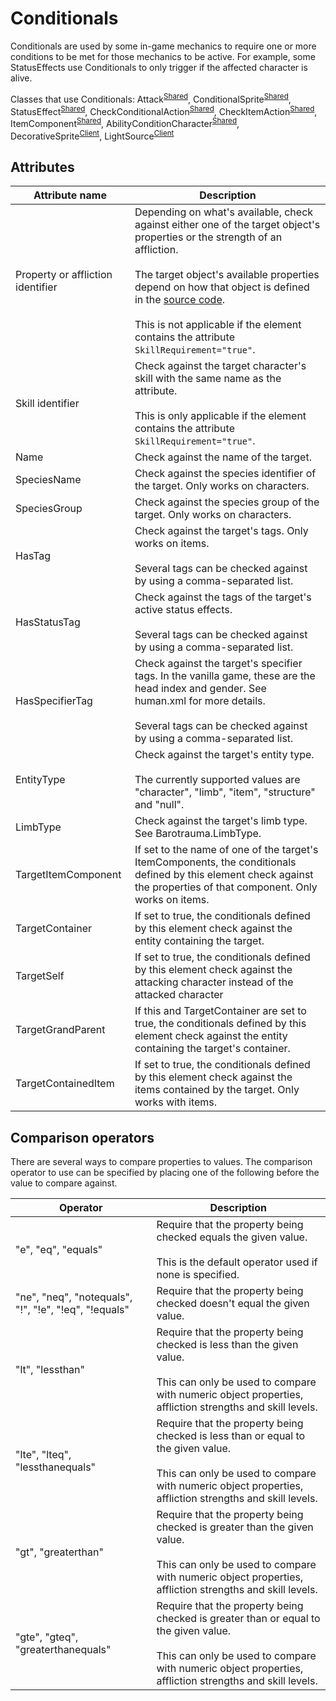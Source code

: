 # Conditionals
Conditionals are used by some in-game mechanics to require one or more conditions to be met for those mechanics to be active. For example, some StatusEffects use Conditionals to only trigger if the affected character is alive.

Classes that use Conditionals: Attack<sup>[Shared](https://github.com/Regalis11/Barotrauma/blob/master/Barotrauma/BarotraumaShared/SharedSource/Characters/Attack.cs "Barotrauma/BarotraumaShared/SharedSource/Characters/Attack.cs")</sup>, ConditionalSprite<sup>[Shared](https://github.com/Regalis11/Barotrauma/blob/master/Barotrauma/BarotraumaShared/SharedSource/Sprite/ConditionalSprite.cs "Barotrauma/BarotraumaShared/SharedSource/Sprite/ConditionalSprite.cs")</sup>, StatusEffect<sup>[Shared](https://github.com/Regalis11/Barotrauma/blob/master/Barotrauma/BarotraumaShared/SharedSource/StatusEffects/StatusEffect.cs "Barotrauma/BarotraumaShared/SharedSource/StatusEffects/StatusEffect.cs")</sup>, CheckConditionalAction<sup>[Shared](https://github.com/Regalis11/Barotrauma/blob/master/Barotrauma/BarotraumaShared/SharedSource/Events/EventActions/CheckConditionalAction.cs "Barotrauma/BarotraumaShared/SharedSource/Events/EventActions/CheckConditionalAction.cs")</sup>, CheckItemAction<sup>[Shared](https://github.com/Regalis11/Barotrauma/blob/master/Barotrauma/BarotraumaShared/SharedSource/Events/EventActions/CheckItemAction.cs "Barotrauma/BarotraumaShared/SharedSource/Events/EventActions/CheckItemAction.cs")</sup>, ItemComponent<sup>[Shared](https://github.com/Regalis11/Barotrauma/blob/master/Barotrauma/BarotraumaShared/SharedSource/Items/Components/ItemComponent.cs "Barotrauma/BarotraumaShared/SharedSource/Items/Components/ItemComponent.cs")</sup>, AbilityConditionCharacter<sup>[Shared](https://github.com/Regalis11/Barotrauma/blob/master/Barotrauma/BarotraumaShared/SharedSource/Characters/Talents/Abilities/AbilityConditionals/AbilityConditionData/AbilityConditionCharacter.cs "Barotrauma/BarotraumaShared/SharedSource/Characters/Talents/Abilities/AbilityConditionals/AbilityConditionData/AbilityConditionCharacter.cs")</sup>, DecorativeSprite<sup>[Client](https://github.com/Regalis11/Barotrauma/blob/master/Barotrauma/BarotraumaClient/ClientSource/Sprite/DecorativeSprite.cs "Barotrauma/BarotraumaClient/ClientSource/Sprite/DecorativeSprite.cs")</sup>, LightSource<sup>[Client](https://github.com/Regalis11/Barotrauma/blob/master/Barotrauma/BarotraumaClient/ClientSource/Map/Lights/LightSource.cs "Barotrauma/BarotraumaClient/ClientSource/Map/Lights/LightSource.cs")</sup>

## Attributes

| Attribute name                    | Description                                                                                                                                                                                                                                                                                                                                                                        |
|-----------------------------------|------------------------------------------------------------------------------------------------------------------------------------------------------------------------------------------------------------------------------------------------------------------------------------------------------------------------------------------------------------------------------------|
| Property or affliction identifier | Depending on what's available, check against either one of the target object's properties or the strength of an affliction.<br/><br/>The target object's available properties depend on how that object is defined in the [source code](https://github.com/Regalis11/Barotrauma).<br/><br/>This is not applicable if the element contains the attribute `SkillRequirement="true"`. |
| Skill identifier                  | Check against the target character's skill with the same name as the attribute.<br/><br/>This is only applicable if the element contains the attribute `SkillRequirement="true"`.                                                                                                                                                                                                  |
| Name                              | Check against the name of the target.                                                                                                                                                                                                                                                                                                                                              |
| SpeciesName                       | Check against the species identifier of the target. Only works on characters.                                                                                                                                                                                                                                                                                                      |
| SpeciesGroup                      | Check against the species group of the target. Only works on characters.                                                                                                                                                                                                                                                                                                           |
| HasTag                            | Check against the target's tags. Only works on items.<br/><br/>Several tags can be checked against by using a comma-separated list.                                                                                                                                                                                                                                                |
| HasStatusTag                      | Check against the tags of the target's active status effects.<br/><br/>Several tags can be checked against by using a comma-separated list.                                                                                                                                                                                                                                        |
| HasSpecifierTag                   | Check against the target's specifier tags. In the vanilla game, these are the head index and gender. See human.xml for more details.<br/><br/>Several tags can be checked against by using a comma-separated list.                                                                                                                                                                 |
| EntityType                        | Check against the target's entity type.<br/><br/>The currently supported values are "character", "limb", "item", "structure" and "null".                                                                                                                                                                                                                                           |
| LimbType                          | Check against the target's limb type. See Barotrauma.LimbType.                                                                                                                                                                                                                                                                                                                     |
| TargetItemComponent               | If set to the name of one of the target's ItemComponents, the conditionals defined by this element check against the properties of that component. Only works on items.                                                                                                                                                                                                            |
| TargetContainer                   | If set to true, the conditionals defined by this element check against the entity containing the target.                                                                                                                                                                                                                                                                           |
| TargetSelf                        | If set to true, the conditionals defined by this element check against the attacking character instead of the attacked character                                                                                                                                                                                                                                                   |
| TargetGrandParent                 | If this and TargetContainer are set to true, the conditionals defined by this element check against the entity containing the target's container.                                                                                                                                                                                                                                  |
| TargetContainedItem               | If set to true, the conditionals defined by this element check against the items contained by the target. Only works with items.                                                                                                                                                                                                                                                   |



## Comparison operators
There are several ways to compare properties to values. The comparison operator to use can be specified by placing one of the following before the value to compare against.

| Operator                                              | Description                                                                                                                                                                                           |
|-------------------------------------------------------|-------------------------------------------------------------------------------------------------------------------------------------------------------------------------------------------------------|
| "e", "eq", "equals"                                   | Require that the property being checked equals the given value.<br/><br/>This is the default operator used if none is specified.                                                                      |
| "ne", "neq", "notequals", "!", "!e", "!eq", "!equals" | Require that the property being checked doesn't equal the given value.                                                                                                                                |
| "lt", "lessthan"                                      | Require that the property being checked is less than the given value.<br/><br/>This can only be used to compare with numeric object properties, affliction strengths and skill levels.                |
| "lte", "lteq", "lessthanequals"                       | Require that the property being checked is less than or equal to the given value.<br/><br/>This can only be used to compare with numeric object properties, affliction strengths and skill levels.    |
| "gt", "greaterthan"                                   | Require that the property being checked is greater than the given value.<br/><br/>This can only be used to compare with numeric object properties, affliction strengths and skill levels.             |
| "gte", "gteq", "greaterthanequals"                    | Require that the property being checked is greater than or equal to the given value.<br/><br/>This can only be used to compare with numeric object properties, affliction strengths and skill levels. |


